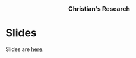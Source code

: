 <div align="center">
  <h3 align="center">Christian's Research</h3>
</div>

# Slides
Slides are [here](https://github.com/christianschuler8989/ChristianSchuler-Research/blob/gh-pages/presentation.pdf). 


